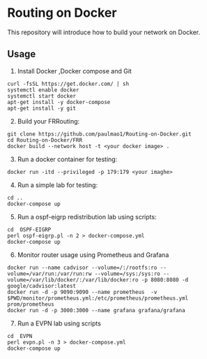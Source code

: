 # Routing on Docker

This repository will introduce how to build your network on Docker.

## Usage

1. Install Docker ,Docker compose and Git
```
curl -fsSL https://get.docker.com/ | sh
systemctl enable docker
systemctl start docker
apt-get install -y docker-compose
apt-get install -y git
```

2. Build your FRRouting:
```
git clone https://github.com/paulmao1/Routing-on-Docker.git
cd Routing-on-Docker/FRR
docker build --network host -t <your docker image> .
```

3. Run a docker container for testing:
```
docker run -itd --privileged -p 179:179 <your imaghe>
```

4. Run a simple lab for testing:
```
cd ..
docker-compose up 
```

5. Run a ospf-eigrp redistribution lab using scripts:
```
cd  OSPF-EIGRP
perl ospf-eigrp.pl -n 2 > docker-compose.yml
docker-compose up 
```
6. Monitor router usage using Prometheus and Grafana
```
docker run --name cadvisor --volume=/:/rootfs:ro --volume=/var/run:/var/run:rw --volume=/sys:/sys:ro --volume=/var/lib/docker/:/var/lib/docker:ro -p 8080:8080 -d  google/cadvisor:latest
docker run -d -p 9090:9090 --name prometheus  -v $PWD/monitor/prometheus.yml:/etc/prometheus/prometheus.yml prom/prometheus
docker run -d -p 3000:3000 --name grafana grafana/grafana
```
7. Run a EVPN lab using  scripts
```
cd  EVPN
perl evpn.pl -n 3 > docker-compose.yml
docker-compose up 
```